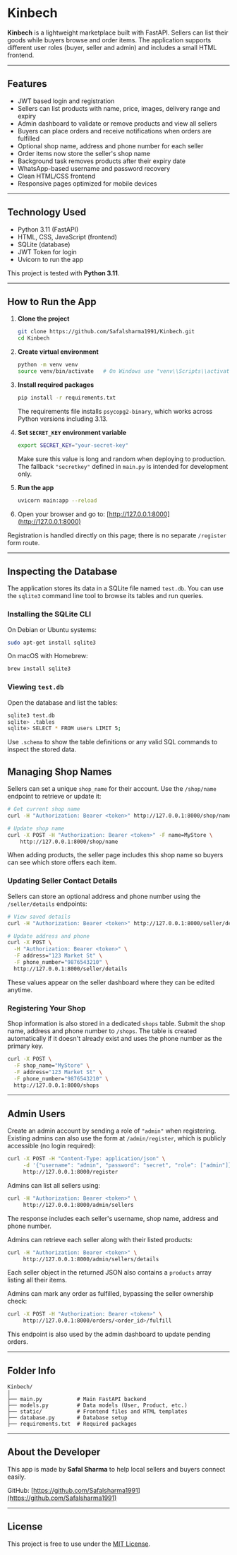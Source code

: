 # Kinbech


**Kinbech** is a lightweight marketplace built with FastAPI. Sellers can list their goods while buyers browse and order items. The application supports different user roles (buyer, seller and admin) and includes a small HTML frontend.

---

## Features

- JWT based login and registration
- Sellers can list products with name, price, images, delivery range and expiry
- Admin dashboard to validate or remove products and view all sellers
- Buyers can place orders and receive notifications when orders are fulfilled
- Optional shop name, address and phone number for each seller
- Order items now store the seller's shop name
- Background task removes products after their expiry date
- WhatsApp-based username and password recovery
- Clean HTML/CSS frontend
- Responsive pages optimized for mobile devices
---

## Technology Used

- Python 3.11 (FastAPI)
- HTML, CSS, JavaScript (frontend)
- SQLite (database)
- JWT Token for login
- Uvicorn to run the app

This project is tested with **Python 3.11**.

---

## How to Run the App

1. **Clone the project**
   ```bash
   git clone https://github.com/Safalsharma1991/Kinbech.git
   cd Kinbech
   ```

2. **Create virtual environment**
   ```bash
   python -m venv venv
   source venv/bin/activate   # On Windows use "venv\\Scripts\\activate"
   ```

3. **Install required packages**
   ```bash
   pip install -r requirements.txt
   ```
   The requirements file installs `psycopg2-binary`, which works across
   Python versions including 3.13.
4. **Set `SECRET_KEY` environment variable**
   ```bash
   export SECRET_KEY="your-secret-key"
   ```
   Make sure this value is long and random when deploying to production.
   The fallback `"secretkey"` defined in `main.py` is intended for development
   only.

5. **Run the app**
   ```bash
   uvicorn main:app --reload
   ```

6. Open your browser and go to:
   [http://127.0.0.1:8000](http://127.0.0.1:8000)

Registration is handled directly on this page; there is no separate
`/register` form route.

---

## Inspecting the Database

The application stores its data in a SQLite file named `test.db`. You can
use the `sqlite3` command line tool to browse its tables and run queries.

### Installing the SQLite CLI

On Debian or Ubuntu systems:

```bash
sudo apt-get install sqlite3
```

On macOS with Homebrew:

```bash
brew install sqlite3
```

### Viewing `test.db`

Open the database and list the tables:

```bash
sqlite3 test.db
sqlite> .tables
sqlite> SELECT * FROM users LIMIT 5;
```

Use `.schema` to show the table definitions or any valid SQL commands to
inspect the stored data.

## Managing Shop Names

Sellers can set a unique `shop_name` for their account. Use the `/shop/name` endpoint to retrieve or update it:

```bash
# Get current shop name
curl -H "Authorization: Bearer <token>" http://127.0.0.1:8000/shop/name

# Update shop name
curl -X POST -H "Authorization: Bearer <token>" -F name=MyStore \
    http://127.0.0.1:8000/shop/name
```

When adding products, the seller page includes this shop name so buyers can see which store offers each item.

### Updating Seller Contact Details

Sellers can store an optional address and phone number using the `/seller/details` endpoints:

```bash
# View saved details
curl -H "Authorization: Bearer <token>" http://127.0.0.1:8000/seller/details

# Update address and phone
curl -X POST \
  -H "Authorization: Bearer <token>" \
  -F address="123 Market St" \
  -F phone_number="9876543210" \
  http://127.0.0.1:8000/seller/details
```

These values appear on the seller dashboard where they can be edited anytime.

### Registering Your Shop

Shop information is also stored in a dedicated `shops` table. Submit the shop
name, address and phone number to `/shops`. The table is created automatically
if it doesn't already exist and uses the phone number as the primary key.

```bash
curl -X POST \
  -F shop_name="MyStore" \
  -F address="123 Market St" \
  -F phone_number="9876543210" \
  http://127.0.0.1:8000/shops
```

---

## Admin Users

Create an admin account by sending a role of `"admin"` when registering.  Existing admins can also use the form at `/admin/register`, which is publicly accessible (no login required):

```bash
curl -X POST -H "Content-Type: application/json" \
     -d '{"username": "admin", "password": "secret", "role": ["admin"]}' \
     http://127.0.0.1:8000/register
```

Admins can list all sellers using:

```bash
curl -H "Authorization: Bearer <token>" \
     http://127.0.0.1:8000/admin/sellers
```

The response includes each seller's username, shop name, address and phone number.

Admins can retrieve each seller along with their listed products:

```bash
curl -H "Authorization: Bearer <token>" \
     http://127.0.0.1:8000/admin/sellers/details
```

Each seller object in the returned JSON also contains a `products` array listing all
their items.

Admins can mark any order as fulfilled, bypassing the seller ownership check:

```bash
curl -X POST -H "Authorization: Bearer <token>" \
     http://127.0.0.1:8000/orders/<order_id>/fulfill
```

This endpoint is also used by the admin dashboard to update pending orders.

---

## Folder Info

```
Kinbech/
│
├── main.py           # Main FastAPI backend
├── models.py         # Data models (User, Product, etc.)
├── static/           # Frontend files and HTML templates
├── database.py       # Database setup
├── requirements.txt  # Required packages
```

---

## About the Developer

This app is made by **Safal Sharma** to help local sellers and buyers connect easily.

GitHub: [https://github.com/Safalsharma1991](https://github.com/Safalsharma1991)

---

## License

This project is free to use under the [MIT License](LICENSE).

